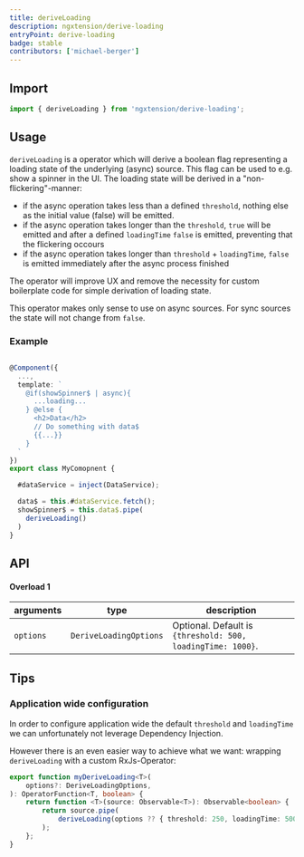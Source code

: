 ```yaml
---
title: deriveLoading
description: ngxtension/derive-loading
entryPoint: derive-loading
badge: stable
contributors: ['michael-berger']
---
```


## Import

```ts
import { deriveLoading } from 'ngxtension/derive-loading';
```

## Usage

`deriveLoading` is a operator which will derive a boolean flag representing a loading state of the underlying (async) source. This
flag can be used to e.g. show a spinner in the UI. The loading state will be derived in a "non-flickering"-manner:

- if the async operation takes less than a defined `threshold`, nothing else as the initial value (false) will be emitted.
- if the async operation takes longer than the `threshold`, `true` will be emitted and after a defined `loadingTime` `false` is emitted, preventing that the flickering occours
- if the async operation takes longer than `threshold` + `loadingTime`, `false` is emitted immediately after the async process finished

The operator will improve UX and remove the necessity for custom boilerplate code for simple derivation of loading state.

This operator makes only sense to use on async sources. For sync sources the state will not change from `false`.

### Example

```ts

@Component({
  ...,
  template: `
    @if(showSpinner$ | async){
      ...loading...
    } @else {
      <h2>Data</h2>
      // Do something with data$
      {{...}}
    }
  `
})
export class MyComopnent {

  #dataService = inject(DataService);

  data$ = this.#dataService.fetch();
  showSpinner$ = this.data$.pipe(
    deriveLoading()
  )
}

```

## API

#### Overload 1

| arguments | type                   | description                                                 |
| --------- | ---------------------- | ----------------------------------------------------------- |
| `options` | `DeriveLoadingOptions` | Optional. Default is `{threshold: 500, loadingTime: 1000}`. |

## Tips

### Application wide configuration

In order to configure application wide the default `threshold` and `loadingTime` we can unfortunately not leverage Dependency Injection.

However there is an even easier way to achieve what we want: wrapping `deriveLoading` with a custom RxJs-Operator:

```ts
export function myDeriveLoading<T>(
	options?: DeriveLoadingOptions,
): OperatorFunction<T, boolean> {
	return function <T>(source: Observable<T>): Observable<boolean> {
		return source.pipe(
			deriveLoading(options ?? { threshold: 250, loadingTime: 500 }),
		);
	};
}
```
